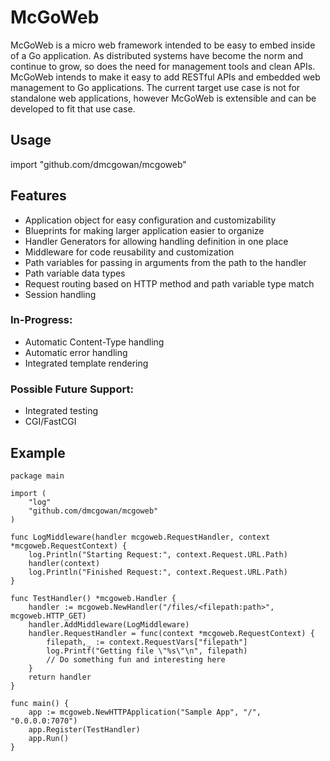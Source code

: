 McGoWeb
=======

McGoWeb is a micro web framework intended to be easy to embed inside of
a Go application.  As distributed systems have become the norm and
continue to grow, so does the need for management tools and clean
APIs.  McGoWeb intends to make it easy to add RESTful APIs and
embedded web management to Go applications.  The current target use
case is not for standalone web applications, however McGoWeb is
extensible and can be developed to fit that use case.

## Usage

import "github.com/dmcgowan/mcgoweb"

## Features

+ Application object for easy configuration and customizability
+ Blueprints for making larger application easier to organize
+ Handler Generators for allowing handling definition in one place
+ Middleware for code reusability and customization
+ Path variables for passing in arguments from the path to the handler
+ Path variable data types
+ Request routing based on HTTP method and path variable type match
+ Session handling

### In-Progress:

+ Automatic Content-Type handling
+ Automatic error handling
+ Integrated template rendering

### Possible Future Support:

+ Integrated testing
+ CGI/FastCGI

## Example

	package main
	
	import (
		"log"
		"github.com/dmcgowan/mcgoweb"
	)
	
	func LogMiddleware(handler mcgoweb.RequestHandler, context *mcgoweb.RequestContext) {
		log.Println("Starting Request:", context.Request.URL.Path)
		handler(context)
		log.Println("Finished Request:", context.Request.URL.Path)
	}
	
	func TestHandler() *mcgoweb.Handler {
		handler := mcgoweb.NewHandler("/files/<filepath:path>", mcgoweb.HTTP_GET)
		handler.AddMiddleware(LogMiddleware)
		handler.RequestHandler = func(context *mcgoweb.RequestContext) {
			filepath,_ := context.RequestVars["filepath"]
			log.Printf("Getting file \"%s\"\n", filepath)
			// Do something fun and interesting here
		}
		return handler
	}
	
	func main() {
		app := mcgoweb.NewHTTPApplication("Sample App", "/", "0.0.0.0:7070")
		app.Register(TestHandler)
		app.Run()
	}